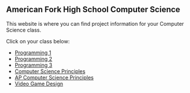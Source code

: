 ## American Fork High School Computer Science

This website is where you can find project information for your Computer Science class.

Click on your class below:

* [Programming 1](./cp1/home.md)
* [Programming 2](./cp2/home.md)
* [Programming 3](./cp3/home.md)
* [Computer Science Principles](./csp/home.md)
* [AP Computer Science Principles](./ap_csp/home.md)
* [Video Game Design](./vgd/home.md)
